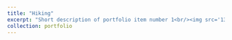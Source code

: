 ```yaml
---
title: "Hiking"
excerpt: "Short description of portfolio item number 1<br/><img src='13.jpg'>"
collection: portfolio
---
```


